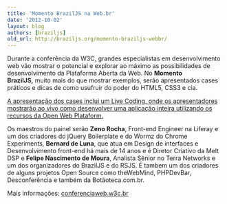 ```yaml
---
title: 'Momento BrazilJS na Web.br'
date: '2012-10-02'
layout: blog
authors: [braziljs]
old_url: http://braziljs.org/momento-braziljs-webbr/
---
```


<p>Durante a conferência da W3C, grandes especialistas em desenvolvimento web vão mostrar o potencial e explorar ao máximo as possibilidades de desenvolvimento da Plataforma Aberta da Web. No <strong>Momento BrazilJS,</strong> muito mais do que mostrar exemplos, serão apresentados cases práticos e dicas de como usufruir do poder do HTML5, CSS3 e cia.</p>

<p><a href="http://conferenciaweb.w3c.br/programacao/#openweb">A apresentação dos cases inclui um Live Coding, onde os apresentadores mostrarão ao vivo como desenvolver uma aplicação inteira utilizando os recursos da Open Web Plataform.</a></p>

<p>Os maestros do painel serão <strong>Zeno Rocha</strong>, Front-end Engineer na Liferay e um dos criadores do jQuery Boilerplate e do Wormz do Chrome Experiments, <strong>Bernard de Luna</strong>, que atua em Design de interfaces e Desenvolvimento front-end há mais de 14 anos e é Diretor Criativo da Melt DSP e <strong>Felipe Nascimento de Moura</strong>, Analista Sênior no Terra Networks e um dos organizadores do BrazilJS e do RSJS. É tambem um dos criadores de alguns projetos Open Source como theWebMind, PHPDevBar, Desconferência e também da Botãoteca.com.br.</p>

<p>Mais informações: <a href="http://conferenciaweb.w3c.br/">conferenciaweb.w3c.br</a></p>